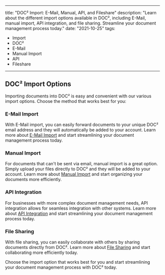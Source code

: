 
---
title: "DOC² Import: E-Mail, Manual, API, and Fileshare"
description: "Learn about the different import options available in DOC², including E-Mail, manual import, API integration, and file sharing. Streamline your document management process today."
date: "2021-10-25"
tags:
  - Import
  - DOC²
  - E-Mail
  - Manual Import
  - API
  - Fileshare
---

## DOC² Import Options

Importing documents into DOC² is easy and convenient with our various import options. Choose the method that works best for you:

### E-Mail Import

With E-Mail import, you can easily forward documents to your unique DOC² email address and they will automatically be added to your account. Learn more about [E-Mail Import](/doc2/e-mail/) and start streamlining your document management process today.

### Manual Import

For documents that can't be sent via email, manual import is a great option. Simply upload your files directly to DOC² and they will be added to your account. Learn more about [Manual Import](/doc2/manual-import/) and start organizing your documents more efficiently.

### API Integration

For businesses with more complex document management needs, API integration allows for seamless integration with other systems. Learn more about [API Integration](/doc2/settings/integration/api-integration/) and start streamlining your document management process today.

### File Sharing

With file sharing, you can easily collaborate with others by sharing documents directly from DOC². Learn more about [File Sharing](/doc2/fileshare/) and start collaborating more efficiently today.

Choose the import option that works best for you and start streamlining your document management process with DOC² today.
